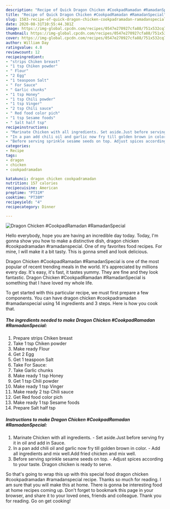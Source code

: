 ```yaml
---
description: "Recipe of Quick Dragon Chicken #CookpadRamadan #RamadanSpecial"
title: "Recipe of Quick Dragon Chicken #CookpadRamadan #RamadanSpecial"
slug: 1583-recipe-of-quick-dragon-chicken-cookpadramadan-ramadanspecial
date: 2020-08-31T10:55:44.381Z
image: https://img-global.cpcdn.com/recipes/0547e270927cfa88/751x532cq70/dragon-chicken-cookpadramadan-ramadanspecial-recipe-main-photo.jpg
thumbnail: https://img-global.cpcdn.com/recipes/0547e270927cfa88/751x532cq70/dragon-chicken-cookpadramadan-ramadanspecial-recipe-main-photo.jpg
cover: https://img-global.cpcdn.com/recipes/0547e270927cfa88/751x532cq70/dragon-chicken-cookpadramadan-ramadanspecial-recipe-main-photo.jpg
author: William Day
ratingvalue: 4.8
reviewcount: 12
recipeingredient:
- "strips Chiken breast"
- "1 tsp Chiken powder"
- " Flour"
- "2 Egg"
- "1 teaspoon Salt"
- " For Sauce"
- " Garlic chunks"
- "1 tsp Honey"
- "1 tsp Chili powder"
- "1 tsp Vinger"
- "2 tsp Chili sauce"
- " Red food color pich"
- "1 tsp Sesame foods"
- " Salt half tsp"
recipeinstructions:
- "Marinate Chicken with all ingredients. Set aside.Just before serving fry it in oil and add in Sauce."
- "In a pan add chili oil and garlic now fry till golden brown in color. Add all ingredients and mix well.Add fried chicken and mix well."
- "Before serving sprinkle sesame seeds on top. Adjust spices according to your taste. Dragon chicken is ready to serve."
categories:
- Recipe
tags:
- dragon
- chicken
- cookpadramadan

katakunci: dragon chicken cookpadramadan 
nutrition: 157 calories
recipecuisine: American
preptime: "PT31M"
cooktime: "PT38M"
recipeyield: "4"
recipecategory: Dinner

---
```



![Dragon Chicken #CookpadRamadan #RamadanSpecial](https://img-global.cpcdn.com/recipes/0547e270927cfa88/751x532cq70/dragon-chicken-cookpadramadan-ramadanspecial-recipe-main-photo.jpg)

Hello everybody, hope you are having an incredible day today. Today, I'm gonna show you how to make a distinctive dish, dragon chicken #cookpadramadan #ramadanspecial. One of my favorites food recipes. For mine, I will make it a bit tasty. This is gonna smell and look delicious.

Dragon Chicken #CookpadRamadan #RamadanSpecial is one of the most popular of recent trending meals in the world. It's appreciated by millions every day. It's easy, it's fast, it tastes yummy. They are fine and they look fantastic. Dragon Chicken #CookpadRamadan #RamadanSpecial is something that I have loved my whole life.




To get started with this particular recipe, we must first prepare a few components. You can have dragon chicken #cookpadramadan #ramadanspecial using 14 ingredients and 3 steps. Here is how you cook that.

<!--inarticleads1-->

##### The ingredients needed to make Dragon Chicken #CookpadRamadan #RamadanSpecial:

1. Prepare strips Chiken breast
1. Take 1 tsp Chiken powder
1. Make ready  Flour
1. Get 2 Egg
1. Get 1 teaspoon Salt
1. Take  For Sauce:
1. Take  Garlic chunks
1. Make ready 1 tsp Honey
1. Get 1 tsp Chili powder
1. Make ready 1 tsp Vinger
1. Make ready 2 tsp Chili sauce
1. Get  Red food color pich
1. Make ready 1 tsp Sesame foods
1. Prepare  Salt half tsp




<!--inarticleads2-->

##### Instructions to make Dragon Chicken #CookpadRamadan #RamadanSpecial:

1. Marinate Chicken with all ingredients. - Set aside.Just before serving fry it in oil and add in Sauce.
1. In a pan add chili oil and garlic now fry till golden brown in color. - Add all ingredients and mix well.Add fried chicken and mix well.
1. Before serving sprinkle sesame seeds on top. - Adjust spices according to your taste. Dragon chicken is ready to serve.




So that's going to wrap this up with this special food dragon chicken #cookpadramadan #ramadanspecial recipe. Thanks so much for reading. I am sure that you will make this at home. There is gonna be interesting food at home recipes coming up. Don't forget to bookmark this page in your browser, and share it to your loved ones, friends and colleague. Thank you for reading. Go on get cooking!
